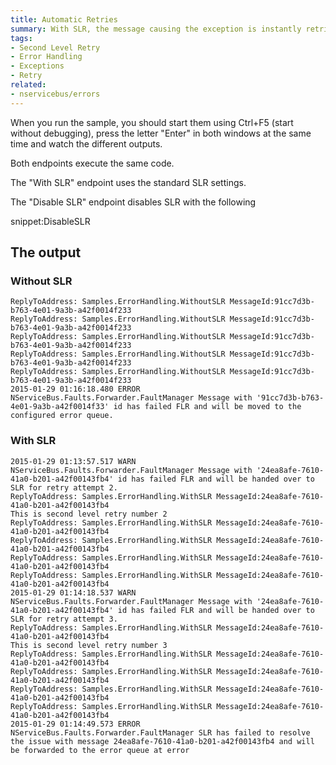 ```yaml
---
title: Automatic Retries
summary: With SLR, the message causing the exception is instantly retried via a retries queue instead of an error queue.
tags:
- Second Level Retry
- Error Handling
- Exceptions
- Retry
related:
- nservicebus/errors
---
```


When you run the sample, you should start them using Ctrl+F5 (start without debugging), press the letter "Enter" in both windows at the same time and watch the different outputs.

Both endpoints execute the same code.

<!-- import handler --> 


The "With SLR" endpoint uses the standard SLR settings.

The "Disable SLR" endpoint disables SLR with the following

snippet:DisableSLR


## The output


### Without SLR

```
ReplyToAddress: Samples.ErrorHandling.WithoutSLR MessageId:91cc7d3b-b763-4e01-9a3b-a42f0014f233
ReplyToAddress: Samples.ErrorHandling.WithoutSLR MessageId:91cc7d3b-b763-4e01-9a3b-a42f0014f233
ReplyToAddress: Samples.ErrorHandling.WithoutSLR MessageId:91cc7d3b-b763-4e01-9a3b-a42f0014f233
ReplyToAddress: Samples.ErrorHandling.WithoutSLR MessageId:91cc7d3b-b763-4e01-9a3b-a42f0014f233
ReplyToAddress: Samples.ErrorHandling.WithoutSLR MessageId:91cc7d3b-b763-4e01-9a3b-a42f0014f233
2015-01-29 01:16:18.480 ERROR NServiceBus.Faults.Forwarder.FaultManager Message with '91cc7d3b-b763-4e01-9a3b-a42f0014f33' id has failed FLR and will be moved to the configured error queue.
```


### With SLR

```
2015-01-29 01:13:57.517 WARN  NServiceBus.Faults.Forwarder.FaultManager Message with '24ea8afe-7610-41a0-b201-a42f00143fb4' id has failed FLR and will be handed over to SLR for retry attempt 2.
ReplyToAddress: Samples.ErrorHandling.WithSLR MessageId:24ea8afe-7610-41a0-b201-a42f00143fb4
This is second level retry number 2
ReplyToAddress: Samples.ErrorHandling.WithSLR MessageId:24ea8afe-7610-41a0-b201-a42f00143fb4
ReplyToAddress: Samples.ErrorHandling.WithSLR MessageId:24ea8afe-7610-41a0-b201-a42f00143fb4
ReplyToAddress: Samples.ErrorHandling.WithSLR MessageId:24ea8afe-7610-41a0-b201-a42f00143fb4
ReplyToAddress: Samples.ErrorHandling.WithSLR MessageId:24ea8afe-7610-41a0-b201-a42f00143fb4
2015-01-29 01:14:18.537 WARN  NServiceBus.Faults.Forwarder.FaultManager Message with '24ea8afe-7610-41a0-b201-a42f00143fb4' id has failed FLR and will be handed over to SLR for retry attempt 3.
ReplyToAddress: Samples.ErrorHandling.WithSLR MessageId:24ea8afe-7610-41a0-b201-a42f00143fb4
This is second level retry number 3
ReplyToAddress: Samples.ErrorHandling.WithSLR MessageId:24ea8afe-7610-41a0-b201-a42f00143fb4
ReplyToAddress: Samples.ErrorHandling.WithSLR MessageId:24ea8afe-7610-41a0-b201-a42f00143fb4
ReplyToAddress: Samples.ErrorHandling.WithSLR MessageId:24ea8afe-7610-41a0-b201-a42f00143fb4
ReplyToAddress: Samples.ErrorHandling.WithSLR MessageId:24ea8afe-7610-41a0-b201-a42f00143fb4
2015-01-29 01:14:49.573 ERROR NServiceBus.Faults.Forwarder.FaultManager SLR has failed to resolve the issue with message 24ea8afe-7610-41a0-b201-a42f00143fb4 and will be forwarded to the error queue at error
```
